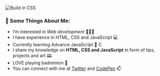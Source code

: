 ![Build in CSS](https://user-images.githubusercontent.com/77884951/182833800-c076e0fb-09fe-49a2-856f-d4a2dc3a0ae7.JPG)


### 🧐 Some Things About Me:
* I’m interested in *Web development* 👩🏻‍⚕️ 
* I have experience in HTML, CSS and JavaScript 💻
* Currently learning Advance JavaScript 📝 C
* I share my knowledge on **HTML, CSS and JavaScript** in form of tips, projects and art 🕮 
* LOVE playing badminton 🏸
* You can connect with me at [Twitter](https://twitter.com/CodeByPoonam) and [CodePen](https://codepen.io/poonam-adlakha) 📫 

<!---
poonam-adlakha/poonam-adlakha is a ✨ special ✨ repository because its `README.md` (this file) appears on your GitHub profile.
You can click the Preview link to take a look at your changes.
--->
